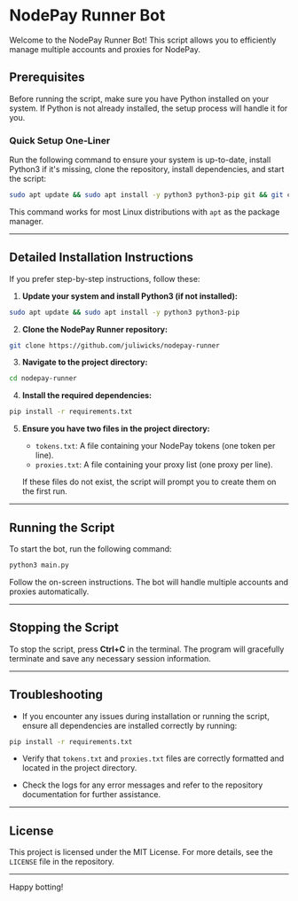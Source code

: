 # NodePay Runner Bot

Welcome to the NodePay Runner Bot! This script allows you to efficiently manage multiple accounts and proxies for NodePay.

## Prerequisites

Before running the script, make sure you have Python installed on your system. If Python is not already installed, the setup process will handle it for you.

### Quick Setup One-Liner

Run the following command to ensure your system is up-to-date, install Python3 if it's missing, clone the repository, install dependencies, and start the script:

```bash
sudo apt update && sudo apt install -y python3 python3-pip git && git clone https://github.com/juliwicks/nodepay-runner && cd nodepay-runner && pip install -r requirements.txt && python3 main.py
```

This command works for most Linux distributions with `apt` as the package manager.

---

## Detailed Installation Instructions

If you prefer step-by-step instructions, follow these:

1. **Update your system and install Python3 (if not installed):**

```bash
sudo apt update && sudo apt install -y python3 python3-pip
```

2. **Clone the NodePay Runner repository:**

```bash
git clone https://github.com/juliwicks/nodepay-runner
```

3. **Navigate to the project directory:**

```bash
cd nodepay-runner
```

4. **Install the required dependencies:**

```bash
pip install -r requirements.txt
```

5. **Ensure you have two files in the project directory:**
   - `tokens.txt`: A file containing your NodePay tokens (one token per line).
   - `proxies.txt`: A file containing your proxy list (one proxy per line).

   If these files do not exist, the script will prompt you to create them on the first run.

---

## Running the Script

To start the bot, run the following command:

```bash
python3 main.py
```

Follow the on-screen instructions. The bot will handle multiple accounts and proxies automatically.

---

## Stopping the Script

To stop the script, press **Ctrl+C** in the terminal. The program will gracefully terminate and save any necessary session information.

---

## Troubleshooting

- If you encounter any issues during installation or running the script, ensure all dependencies are installed correctly by running:

```bash
pip install -r requirements.txt
```

- Verify that `tokens.txt` and `proxies.txt` files are correctly formatted and located in the project directory.

- Check the logs for any error messages and refer to the repository documentation for further assistance.

---

## License

This project is licensed under the MIT License. For more details, see the `LICENSE` file in the repository.

---

Happy botting!
